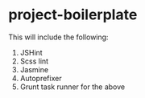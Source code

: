 # project-boilerplate

This will include the following:

1. JSHint
2. Scss lint
3. Jasmine
4. Autoprefixer
5. Grunt task runner for the above
